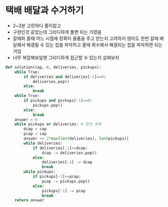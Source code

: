 # 택배 배달과 수거하기

- 2~3분 고민하다 풀이참고
- 구현인것 같았는데 그리디하게 풀면 되는 거였음
- 갈때와 올때 어느 시점에 정확이 물품을 주고 받는지 고려하지 않아도 한번 갈때 배달해서 해결될 수 있는 집을 파악하고
올때 회수해서 해결되는 집을 파악하면 되는 거임
- 너무 복잡해보일땐 그리디하게 접근할 수 있는지 살펴보자

```python
def solution(cap, n, deliveries, pickups):
    while True:
        if deliveries and deliveries[-1]==0:
            deliveries.pop()
        else:
            break
    while True:
        if pickups and pickups[-1]==0:
            pickups.pop()
        else:
            break
    answer = 0
    while pickups or deliveries: # 한번 왕복
        dcap = cap
        pcap = cap
        answer += 2*max(len(deliveries), len(pickups))
        while deliveries:
            if deliveries[-1]<=dcap:
                dcap -= deliveries.pop()
            else:
                deliveries[-1] -= dcap
                break
        while pickups:
            if pickups[-1]<=pcap:
                pcap -= pickups.pop()
            else:
                pickups[-1] -= pcap
                break
    return answer
```
